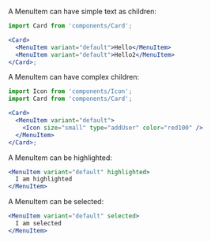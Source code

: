 A MenuItem can have simple text as children:

```jsx harmony
import Card from 'components/Card';

<Card>
  <MenuItem variant="default">Hello</MenuItem>
  <MenuItem variant="default">Hello2</MenuItem>
</Card>;
```

A MenuItem can have complex children:

```jsx harmony
import Icon from 'components/Icon';
import Card from 'components/Card';

<Card>
  <MenuItem variant="default">
    <Icon size="small" type="addUser" color="red100" />
  </MenuItem>
</Card>;
```

A MenuItem can be highlighted:

```jsx harmony
<MenuItem variant="default" highlighted>
  I am highlighted
</MenuItem>
```

A MenuItem can be selected:

```jsx harmony
<MenuItem variant="default" selected>
  I am selected
</MenuItem>
```
